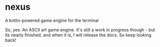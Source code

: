 # nexus
A kotlin-powered game engine for the terminal

So, yes. An ASCII art game engine.
It's still a work in progress though - 
but its nearly finished, and when it is, I will release the docs.
So keep looking back!
